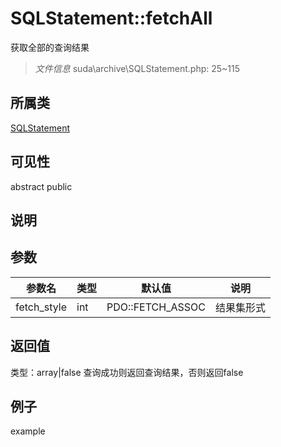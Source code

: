 # SQLStatement::fetchAll
获取全部的查询结果
> *文件信息* suda\archive\SQLStatement.php: 25~115
## 所属类 

[SQLStatement](../SQLStatement.md)

## 可见性

abstract  public  
## 说明



## 参数

 
| 参数名 | 类型 | 默认值 | 说明 |
|--------|-----|-------|-------|
 | fetch_style |  int | PDO::FETCH_ASSOC |  结果集形式 |
## 返回值
 
类型：array|false
 查询成功则返回查询结果，否则返回false
## 例子

example